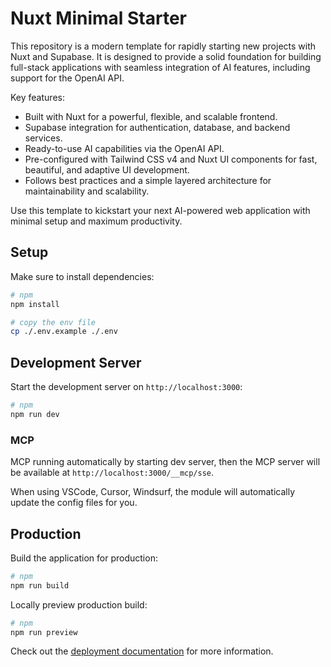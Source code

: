 # Nuxt Minimal Starter

This repository is a modern template for rapidly starting new projects with Nuxt and Supabase. It is designed to provide a solid foundation for building full-stack applications with seamless integration of AI features, including support for the OpenAI API.

Key features:

- Built with Nuxt for a powerful, flexible, and scalable frontend.
- Supabase integration for authentication, database, and backend services.
- Ready-to-use AI capabilities via the OpenAI API.
- Pre-configured with Tailwind CSS v4 and Nuxt UI components for fast, beautiful, and adaptive UI development.
- Follows best practices and a simple layered architecture for maintainability and scalability.

Use this template to kickstart your next AI-powered web application with minimal setup and maximum productivity.

## Setup

Make sure to install dependencies:

```bash
# npm
npm install

# copy the env file
cp ./.env.example ./.env
```

## Development Server

Start the development server on `http://localhost:3000`:

```bash
# npm
npm run dev
```

### MCP

MCP running automatically by starting dev server, then the MCP server will be available at `http://localhost:3000/__mcp/sse`.

When using VSCode, Cursor, Windsurf, the module will automatically update the config files for you.

## Production

Build the application for production:

```bash
# npm
npm run build
```

Locally preview production build:

```bash
# npm
npm run preview
```

Check out the [deployment documentation](https://nuxt.com/docs/getting-started/deployment) for more information.
